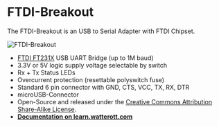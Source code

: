 # FTDI-Breakout
The FTDI-Breakout is an USB to Serial Adapter with FTDI Chipset.

![FTDI-Breakout](https://github.com/watterott/FTDI-Breakout/raw/master/hardware/FTDI-Breakout_v21.jpg)

* [FTDI FT231X](https://www.ftdichip.com/Products/ICs/FT231X.html) USB UART Bridge (up to 1M baud)
* 3.3V or 5V logic supply voltage selectable by switch
* Rx + Tx Status LEDs
* Overcurrent protection (resettable polyswitch fuse)
* Standard 6 pin connector with GND, CTS, VCC, TX, RX, DTR
* microUSB-Connector
* Open-Source and released under the [Creative Commons Attribution Share-Alike License](https://creativecommons.org/licenses/by-sa/4.0/).
* **[Documentation on learn.watterott.com](https://learn.watterott.com)**
